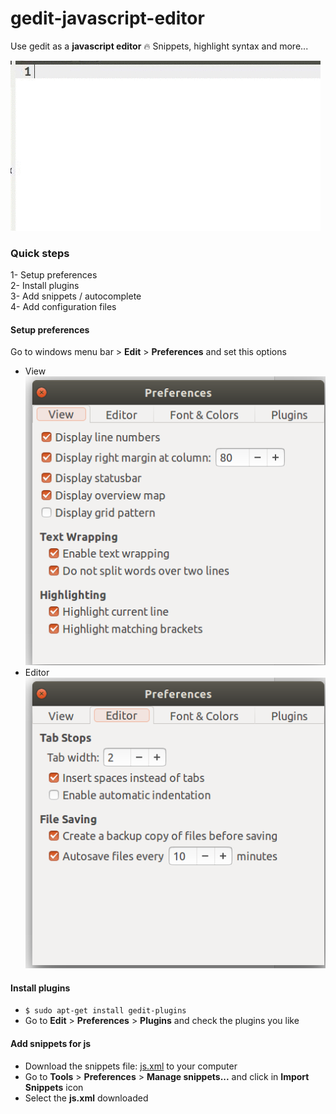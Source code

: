 # gedit-javascript-editor
Use gedit as a **javascript editor** :fire: Snippets, highlight syntax and more...  

![Quick view](assets/gedit.gif)
### Quick steps
1- Setup preferences  
2- Install plugins  
3- Add snippets / autocomplete  
4- Add configuration files  

#### Setup preferences  
Go to windows menu bar > **Edit** > **Preferences** and set this options  

- View  
![View preferences configuration](assets/preferences_view.png)
- Editor  
![Editor preferences configuration](assets/preferences_editor.png)

#### Install plugins
- `$ sudo apt-get install gedit-plugins`  
- Go to **Edit** > **Preferences** > **Plugins** and check the plugins you like

#### Add snippets for js
- Download the snippets file: [js.xml](https://raw.githubusercontent.com/juliomatcom/gedit-javascript-editor/master/js.xml) to your computer
- Go to **Tools** > **Preferences** > **Manage snippets...** and click in **Import Snippets** icon
- Select the **js.xml** downloaded

